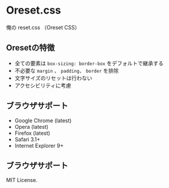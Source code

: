 # Oreset.css
俺の reset.css （Oreset CSS）

## Oresetの特徴
- 全ての要素は `box-sizing: border-box` をデフォルトで継承する
- 不必要な `margin` 、 `padding`、 `border` を排除
- 文字サイズのリセットは行わない
- アクセシビリティに考慮

## ブラウザサポート
- Google Chrome (latest)
- Opera (latest)
- Firefox (latest)
- Safari 3.1+
- Internet Explorer 9+

## ブラウザサポート
MIT License.

